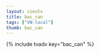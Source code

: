 ```yaml
--- 
layout: sieutv
title: bac_can
tags: ["VN-local"]
thumb: bac_can
---
```

{% include tvadv key="bac_can" %}
